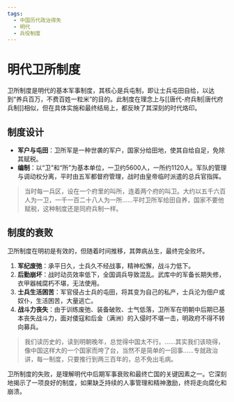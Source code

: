 ```yaml
---
tags:
  - 中国历代政治得失
  - 明代
  - 兵役制度
---
```


# 明代卫所制度

卫所制度是明代的基本军事制度，其核心是兵屯制，即让士兵屯田自给，以达到“养兵百万，不费百姓一粒米”的目的。此制度在理念上与[[唐代-府兵制|唐代府兵制]]相似，但在具体实施和最终结局上，都反映了其深刻的时代烙印。

## 制度设计

- **军户与屯田**：卫所军是一种世袭的军户，国家分给田地，使其自给自足，免除其赋税。
- **编制**：以“卫”和“所”为基本单位，一卫约5600人，一所约1120人。军队的管理与调动权分离，平时由五军都督府管理，战时由皇帝临时派遣的总兵官指挥。

> 当时每一兵区，设在一个府里的叫所，连着两个府的叫卫。大约以五千六百人为一卫，一千一百二十八人为一所……平时卫所军给田自养，国家不要他赋税，这种制度还是同府兵制一样。

## 制度的衰败

卫所制度在明初是有效的，但随着时间推移，其弊病丛生，最终完全败坏。

1.  **军纪废弛**：承平日久，士兵久不经战事，精神松懈，战斗力低下。
2.  **后勤崩坏**：战时动员效率低下，全国调兵导致混乱。武库中的军备长期失修，衣甲器械腐朽不堪，无法使用。
3.  **士兵生活困苦**：军官侵占士兵的屯田，将其变为自己的私产，士兵沦为佃户或奴仆，生活困苦，大量逃亡。
4.  **战斗力丧失**：由于训练废弛、装备破败、士气低落，卫所军在明朝中后期已基本丧失战斗力，面对倭寇和后金（满洲）的入侵时不堪一击，明政府不得不转向募兵。

> 我们读历史的，读到明朝晚年，总觉得中国太不行。……其实我们该晓得，像中国这样大的一个国家而垮了台，当然不是简单的一回事……专就政治讲，每一制度，只要推行到两三百年的，总不免出毛病。

卫所制度的失败，是理解明代中后期军事衰败和最终亡国的关键因素之一。它深刻地揭示了一项良好的制度，如果缺乏持续的人事管理和精神激励，终将走向腐化和崩溃。
